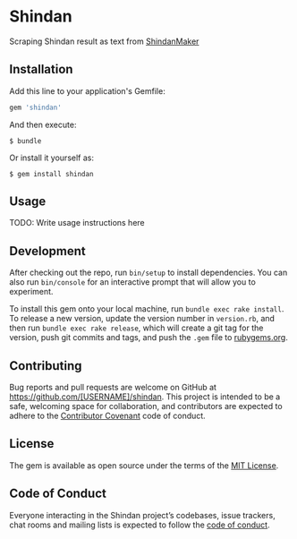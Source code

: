 # Shindan

Scraping Shindan result as text from [ShindanMaker](https://shindanmaker.com/)

## Installation

Add this line to your application's Gemfile:

```ruby
gem 'shindan'
```

And then execute:

    $ bundle

Or install it yourself as:

    $ gem install shindan

## Usage

TODO: Write usage instructions here

## Development

After checking out the repo, run `bin/setup` to install dependencies. You can also run `bin/console` for an interactive prompt that will allow you to experiment.

To install this gem onto your local machine, run `bundle exec rake install`. To release a new version, update the version number in `version.rb`, and then run `bundle exec rake release`, which will create a git tag for the version, push git commits and tags, and push the `.gem` file to [rubygems.org](https://rubygems.org).

## Contributing

Bug reports and pull requests are welcome on GitHub at https://github.com/[USERNAME]/shindan. This project is intended to be a safe, welcoming space for collaboration, and contributors are expected to adhere to the [Contributor Covenant](http://contributor-covenant.org) code of conduct.

## License

The gem is available as open source under the terms of the [MIT License](http://opensource.org/licenses/MIT).

## Code of Conduct

Everyone interacting in the Shindan project’s codebases, issue trackers, chat rooms and mailing lists is expected to follow the [code of conduct](https://github.com/gouf/shindan/blob/master/CODE_OF_CONDUCT.md).
